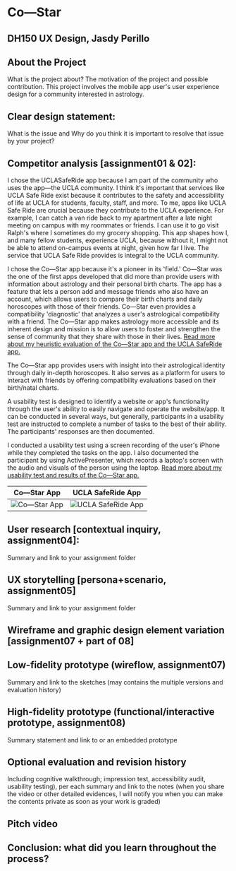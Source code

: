 # Co—Star
## DH150 UX Design, Jasdy Perillo

## About the Project
What is the project about? The motivation of the project and possible contribution.
This project involves the mobile app user's user experience design for a community interested in astrology.

## Clear design statement: 
What is the issue and Why do you think it is important to resolve that issue by your project? 

## Competitor analysis [assignment01 & 02]:
I chose the UCLASafeRide app because I am part of the community who uses the app—the UCLA community. I think it's important that services like UCLA Safe Ride exist because it contributes to the safety and accessibility of life at UCLA for students, faculty, staff, and more. To me, apps like UCLA Safe Ride are crucial because they contribute to the UCLA experience. For example, I can catch a van ride back to my apartment after a late night meeting on campus with my roommates or friends. I can use it to go visit Ralph's where I sometimes do my grocery shopping. This app shapes how I, and many fellow students, experience UCLA, because without it, I might not be able to attend on-campus events at night, given how far I live. The service that UCLA Safe Ride provides is integral to the UCLA community.

I chose the Co—Star app because it's a pioneer in its 'field.' Co—Star was the one of the first apps developed that did more than provide users with information about astrology and their personal birth charts. The app has a feature that lets a person add and message friends who also have an account, which allows users to compare their birth charts and daily horoscopes with those of their friends. Co—Star even provides a compatibility 'diagnostic' that analyzes a user's astrological compatibility with a friend. The Co—Star app makes astrology more accessible and its inherent design and mission is to allow users to foster and strengthen the sense of community that they share with those in their lives. [Read more about my heuristic evaluation of the Co—Star app and the UCLA SafeRide app.](https://github.com/jasdyperillo/DH-150/blob/master/Assignment-01/README2old.md)


The Co—Star app provides users with insight into their astrological identity through daily in-depth horoscopes. It also serves as a platform for users to interact with friends by offering compatibility evaluations based on their birth/natal charts.

A usability test is designed to identify a website or app's functionality through the user's ability to easily navigate and operate the website/app. It can be conducted in several ways, but generally, participants in a usability test are instructed to complete a number of tasks to the best of their ability. The participants' responses are then documented.

I conducted a usability test using a screen recording of the user's iPhone while they completed the tasks on the app. I also documented the participant by using ActivePresenter, which records a laptop's screen with the audio and visuals of the person using the laptop. [Read more about my usability test and results of the Co—Star app.](https://github.com/jasdyperillo/DH-150/blob/master/Assignment-02/README.md)

Co—Star App | UCLA SafeRide App
------------|------------------
![Co—Star App](https://www.costarastrology.com/ae79d1856d442121e3193ec45552b22e.png)|![UCLA SafeRide App](https://drive.google.com/uc?id=1VkNl9y5_Y07X-yzWwfkaPe04EwyaRhyn)

## User research [contextual inquiry, assignment04]:
Summary and link to your assignment folder

## UX storytelling [persona+scenario, assignment05]
Summary and link to your assignment folder

## Wireframe and graphic design element variation [assignment07 + part of 08]

## Low-fidelity prototype (wireflow, assignment07)
Summary and link to the sketches (may contains the multiple versions and evaluation history)

## High-fidelity prototype (functional/interactive prototype, assignment08)
Summary statement and link to or an embedded prototype

## Optional evaluation and revision history 
Including cognitive walkthrough; impression test, accessibility audit, usability testing), per each summary and link to the notes (when you share the video or other detailed evidences, I will notify you when you can make the contents private as soon as your work is graded)

## Pitch video 

## Conclusion: what did you learn throughout the process?

